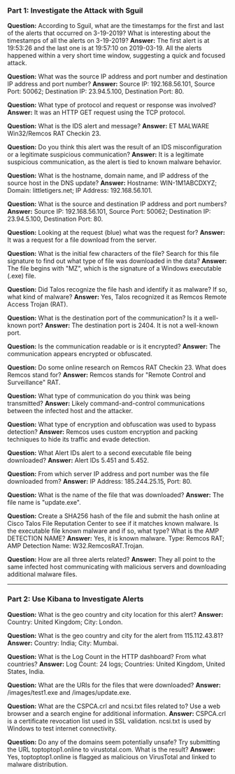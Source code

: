 ### Part 1: Investigate the Attack with Sguil

**Question:** According to Sguil, what are the timestamps for the first and last of the alerts that occurred on 3-19-2019? What is interesting about the timestamps of all the alerts on 3-19-2019?
**Answer:** The first alert is at 19:53:26 and the last one is at 19:57:10 on 2019-03-19. All the alerts happened within a very short time window, suggesting a quick and focused attack.

**Question:** What was the source IP address and port number and destination IP address and port number?
**Answer:** Source IP: 192.168.56.101, Source Port: 50062; Destination IP: 23.94.5.100, Destination Port: 80.

**Question:** What type of protocol and request or response was involved?
**Answer:** It was an HTTP GET request using the TCP protocol.

**Question:** What is the IDS alert and message?
**Answer:** ET MALWARE Win32/Remcos RAT Checkin 23.

**Question:** Do you think this alert was the result of an IDS misconfiguration or a legitimate suspicious communication?
**Answer:** It is a legitimate suspicious communication, as the alert is tied to known malware behavior.

**Question:** What is the hostname, domain name, and IP address of the source host in the DNS update?
**Answer:** Hostname: WIN-1M1ABCDXYZ; Domain: littletigers.net; IP Address: 192.168.56.101.

**Question:** What is the source and destination IP address and port numbers?
**Answer:** Source IP: 192.168.56.101, Source Port: 50062; Destination IP: 23.94.5.100, Destination Port: 80.

**Question:** Looking at the request (blue) what was the request for?
**Answer:** It was a request for a file download from the server.

**Question:** What is the initial few characters of the file? Search for this file signature to find out what type of file was downloaded in the data?
**Answer:** The file begins with "MZ", which is the signature of a Windows executable (.exe) file.

**Question:** Did Talos recognize the file hash and identify it as malware? If so, what kind of malware?
**Answer:** Yes, Talos recognized it as Remcos Remote Access Trojan (RAT).

**Question:** What is the destination port of the communication? Is it a well-known port?
**Answer:** The destination port is 2404. It is not a well-known port.

**Question:** Is the communication readable or is it encrypted?
**Answer:** The communication appears encrypted or obfuscated.

**Question:** Do some online research on Remcos RAT Checkin 23. What does Remcos stand for?
**Answer:** Remcos stands for "Remote Control and Surveillance" RAT.

**Question:** What type of communication do you think was being transmitted?
**Answer:** Likely command-and-control communications between the infected host and the attacker.

**Question:** What type of encryption and obfuscation was used to bypass detection?
**Answer:** Remcos uses custom encryption and packing techniques to hide its traffic and evade detection.

**Question:** What Alert IDs alert to a second executable file being downloaded?
**Answer:** Alert IDs 5.451 and 5.452.

**Question:** From which server IP address and port number was the file downloaded from?
**Answer:** IP Address: 185.244.25.15, Port: 80.

**Question:** What is the name of the file that was downloaded?
**Answer:** The file name is "update.exe".

**Question:** Create a SHA256 hash of the file and submit the hash online at Cisco Talos File Reputation Center to see if it matches known malware. Is the executable file known malware and if so, what type? What is the AMP DETECTION NAME?
**Answer:** Yes, it is known malware. Type: Remcos RAT; AMP Detection Name: W32.RemcosRAT.Trojan.

**Question:** How are all three alerts related?
**Answer:** They all point to the same infected host communicating with malicious servers and downloading additional malware files.

---

### Part 2: Use Kibana to Investigate Alerts

**Question:** What is the geo country and city location for this alert?
**Answer:** Country: United Kingdom; City: London.

**Question:** What is the geo country and city for the alert from 115.112.43.81?
**Answer:** Country: India; City: Mumbai.

**Question:** What is the Log Count in the HTTP dashboard? From what countries?
**Answer:** Log Count: 24 logs; Countries: United Kingdom, United States, India.

**Question:** What are the URIs for the files that were downloaded?
**Answer:** /images/test1.exe and /images/update.exe.

**Question:** What are the CSPCA.crl and ncsi.txt files related to? Use a web browser and a search engine for additional information.
**Answer:** CSPCA.crl is a certificate revocation list used in SSL validation. ncsi.txt is used by Windows to test internet connectivity.

**Question:** Do any of the domains seem potentially unsafe? Try submitting the URL toptoptop1.online to virustotal.com. What is the result?
**Answer:** Yes, toptoptop1.online is flagged as malicious on VirusTotal and linked to malware distribution.
